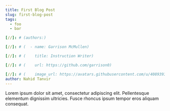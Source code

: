 ```yaml
---
title: First Blog Post
slug: first-blog-post
tags:
  - foo
  - bar

[//]: # (authors:)

[//]: # (  - name: Garrison McMullen)

[//]: # (    title: Instruction Writer)

[//]: # (    url: https://github.com/garrison0)

[//]: # (    image_url: https://avatars.githubusercontent.com/u/4089393?v=4)
author: Nahid Tanvir
---
```

Lorem ipsum dolor sit amet, consectetur adipiscing elit. Pellentesque elementum dignissim ultricies. Fusce rhoncus ipsum tempor eros aliquam consequat.
